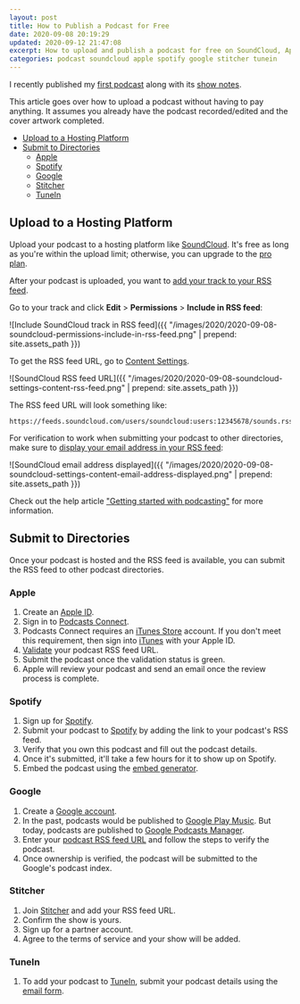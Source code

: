 ```yaml
---
layout: post
title: How to Publish a Podcast for Free
date: 2020-09-08 20:19:29
updated: 2020-09-12 21:47:08
excerpt: How to upload and publish a podcast for free on SoundCloud, Apple, Spotify, Google, Stitcher, and TuneIn.
categories: podcast soundcloud apple spotify google stitcher tunein
---
```


I recently published my [first podcast](https://b.remarkabl.org/3ibf5eY) along with its [show notes](https://b.remarkabl.org/2FjE7tI).

This article goes over how to upload a podcast without having to pay anything. It assumes you already have the podcast recorded/edited and the cover artwork completed.

- [Upload to a Hosting Platform](#upload-to-a-hosting-platform)
- [Submit to Directories](#submit-to-directories)
  - [Apple](#apple)
  - [Spotify](#spotify)
  - [Google](#google)
  - [Stitcher](#stitcher)
  - [TuneIn](#tunein)

## Upload to a Hosting Platform

Upload your podcast to a hosting platform like [SoundCloud](https://soundcloud.com/). It's free as long as you're within the upload limit; otherwise, you can upgrade to the [pro plan](https://checkout.soundcloud.com/pro).

After your podcast is uploaded, you want to [add your track to your RSS feed](https://help.soundcloud.com/hc/en-us/articles/115003451347).

Go to your track and click **Edit** > **Permissions** > **Include in RSS feed**:

![Include SoundCloud track in RSS feed]({{ "/images/2020/2020-09-08-soundcloud-permissions-include-in-rss-feed.png" | prepend: site.assets_path }})

To get the RSS feed URL, go to [Content Settings](http://soundcloud.com/settings/content).

![SoundCloud RSS feed URL]({{ "/images/2020/2020-09-08-soundcloud-settings-content-rss-feed.png" | prepend: site.assets_path }})

The RSS feed URL will look something like:

```
https://feeds.soundcloud.com/users/soundcloud:users:12345678/sounds.rss
```

For verification to work when submitting your podcast to other directories, make sure to [display your email address in your RSS feed](https://help.soundcloud.com/hc/en-us/articles/115003447807):

![SoundCloud email address displayed]({{ "/images/2020/2020-09-08-soundcloud-settings-content-email-address-displayed.png" | prepend: site.assets_path }})

Check out the help article ["Getting started with podcasting"](https://help.soundcloud.com/hc/en-us/articles/115003453807-Getting-started-with-podcasting) for more information.

## Submit to Directories

Once your podcast is hosted and the RSS feed is available, you can submit the RSS feed to other podcast directories.

### Apple

1. Create an [Apple ID](https://support.apple.com/en-us/HT204316).
2. Sign in to [Podcasts Connect](https://itunespartner.apple.com/podcasts/).
3. Podcasts Connect requires an [iTunes Store](https://support.apple.com/en-us/HT201762) account. If you don't meet this requirement, then sign into [iTunes](https://www.apple.com/itunes/) with your Apple ID.
4. [Validate](https://podcastsconnect.apple.com/my-podcasts/new-feed) your podcast RSS feed URL.
5. Submit the podcast once the validation status is green.
6. Apple will review your podcast and send an email once the review process is complete.

### Spotify

1. Sign up for [Spotify](https://www.spotify.com/signup/).
2. Submit your podcast to [Spotify](https://podcasters.spotify.com/submit) by adding the link to your podcast's RSS feed.
3. Verify that you own this podcast and fill out the podcast details.
4. Once it's submitted, it'll take a few hours for it to show up on Spotify.
5. Embed the podcast using the [embed generator](https://developer.spotify.com/documentation/widgets/generate/embed/).

### Google

1. Create a [Google account](https://support.google.com/accounts/answer/27441).
2. In the past, podcasts would be published to [Google Play Music](https://play.google.com/music/podcasts/publish). But today, podcasts are published to [Google Podcasts Manager](https://podcastsmanager.google.com/).
3. Enter your [podcast RSS feed URL](https://podcastsmanager.google.com/add-feed) and follow the steps to verify the podcast.
4. Once ownership is verified, the podcast will be submitted to the Google's podcast index.

### Stitcher

1. Join [Stitcher](https://partners.stitcher.com/join) and add your RSS feed URL.
2. Confirm the show is yours.
3. Sign up for a partner account.
4. Agree to the terms of service and your show will be added.

### TuneIn

1. To add your podcast to [TuneIn](https://tunein.com/), submit your podcast details using the [email form](https://help.tunein.com/contact/add-podcast-S19TR3Sdf).
